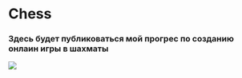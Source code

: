 <h1>Chess</h1>
<h3>Здесь будет публиковаться мой прогрес по созданию онлаин игры в шахматы </h3>
<img src = "https://i.stack.imgur.com/srDQQ.png">
